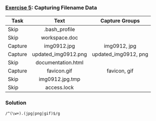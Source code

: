 ### [Exercise 5](https://regexone.com/problem/matching_filenames): Capturing Filename Data

| Task    |        Text         |    Capture Groups    |
| ------- | :-----------------: | :------------------: |
| Skip    |    .bash_profile    |                      |
| Skip    |    workspace.doc    |                      |
| Capture |     img0912.jpg     |     img0912, jpg     |
| Capture | updated_img0912.png | updated_img0912, png |
| Skip    | documentation.html  |                      |
| Capture |     favicon.gif     |     favicon, gif     |
| Skip    |   img0912.jpg.tmp   |                      |
| Skip    |     access.lock     |                      |

### Solution

```
/^(\w+).(jpg|png|gif)$/g
```
